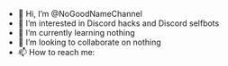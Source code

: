 - 👋 Hi, I’m @NoGoodNameChannel
- 👀 I’m interested in Discord hacks and Discord selfbots
- 🌱 I’m currently learning nothing
- 💞️ I’m looking to collaborate on nothing
- 📫 How to reach me:

<!---
what
--->
